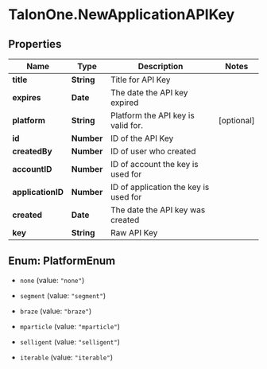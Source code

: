 # TalonOne.NewApplicationAPIKey

## Properties

Name | Type | Description | Notes
------------ | ------------- | ------------- | -------------
**title** | **String** | Title for API Key | 
**expires** | **Date** | The date the API key expired | 
**platform** | **String** | Platform the API key is valid for. | [optional] 
**id** | **Number** | ID of the API Key | 
**createdBy** | **Number** | ID of user who created | 
**accountID** | **Number** | ID of account the key is used for | 
**applicationID** | **Number** | ID of application the key is used for | 
**created** | **Date** | The date the API key was created | 
**key** | **String** | Raw API Key | 



## Enum: PlatformEnum


* `none` (value: `"none"`)

* `segment` (value: `"segment"`)

* `braze` (value: `"braze"`)

* `mparticle` (value: `"mparticle"`)

* `selligent` (value: `"selligent"`)

* `iterable` (value: `"iterable"`)




